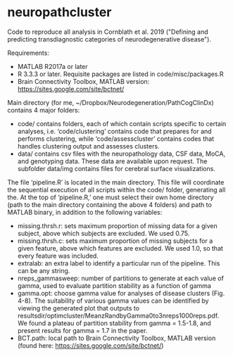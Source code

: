 # neuropathcluster

Code to reproduce all analysis in Cornblath et al. 2019 ("Defining and predicting transdiagnostic categories of neurodegenerative disease").

Requirements:
  - MATLAB R2017a or later
  - R 3.3.3 or later. Requisite packages are listed in code/misc/packages.R
  - Brain Connectivity Toolbox, MATLAB version: https://sites.google.com/site/bctnet/
    
Main directory (for me, ~/Dropbox/Neurodegeneration/PathCogClinDx) contains 4 major folders:
  - code/ contains folders, each of which contain scripts specific to certain analyses, i.e. ‘code/clustering’ contains code that prepares for and performs clustering, while ‘code/assesscluster’ contains codes that handles clustering output and assesses clusters.
  - data/ contains csv files with the neuropathology data, CSF data, MoCA, and genotyping data. These data are available upon request. The subfolder data/img contains files for cerebral surface visualizations.

The file ‘pipeline.R’ is located in the main directory. This file will coordinate the sequential execution of all scripts within the code/ folder, generating all the. At the top of ‘pipeline.R,’ one must select their own home directory (path to the main directory containing the above 4 folders) and path to MATLAB binary, in addition to the following variables:
  - missing.thrsh.r: sets maximum proportion of missing data for a given subject, above which subjects are excluded. We used 0.75.
  - missing.thrsh.c: sets maximum proportion of missing subjects for a given feature, above which features are excluded. We used 1.0, so that every feature was included.
  - extralab: an extra label to identify a particular run of the pipeline. This can be any string. 
  - nreps_gammasweep: number of partitions to generate at each value of gamma, used to evaluate partition stability as a function of gamma
  - gamma.opt: choose gamma value for analyses of disease clusters (Fig. 4-8). The suitability of various gamma values can be identified by viewing the generated plot that outputs to resultsdir/optimcluster/MeanzRandbyGamma0to3nreps1000reps.pdf. We found a plateau of partition stability from gamma = 1.5-1.8, and present results for gamma = 1.7 in the paper.
  - BCT.path: local path to Brain Connectivity Toolbox, MATLAB version (found here: https://sites.google.com/site/bctnet/)
